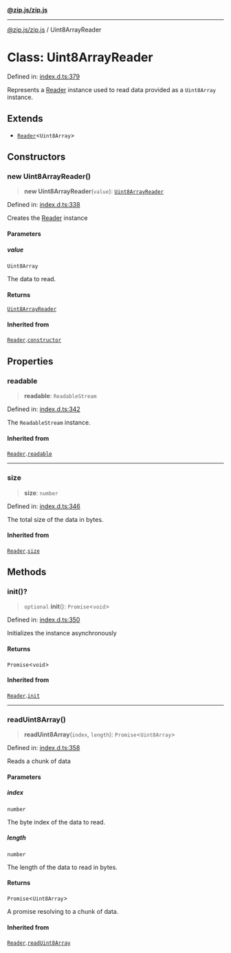 [**@zip.js/zip.js**](../README.md)

***

[@zip.js/zip.js](../globals.md) / Uint8ArrayReader

# Class: Uint8ArrayReader

Defined in: [index.d.ts:379](https://github.com/gildas-lormeau/zip.js/blob/d0e6c1395e38b4516517dbdf3097589fab5ed02c/index.d.ts#L379)

Represents a [Reader](Reader.md) instance used to read data provided as a `Uint8Array` instance.

## Extends

- [`Reader`](Reader.md)\<`Uint8Array`\>

## Constructors

### new Uint8ArrayReader()

> **new Uint8ArrayReader**(`value`): [`Uint8ArrayReader`](Uint8ArrayReader.md)

Defined in: [index.d.ts:338](https://github.com/gildas-lormeau/zip.js/blob/d0e6c1395e38b4516517dbdf3097589fab5ed02c/index.d.ts#L338)

Creates the [Reader](Reader.md) instance

#### Parameters

##### value

`Uint8Array`

The data to read.

#### Returns

[`Uint8ArrayReader`](Uint8ArrayReader.md)

#### Inherited from

[`Reader`](Reader.md).[`constructor`](Reader.md#constructors)

## Properties

### readable

> **readable**: `ReadableStream`

Defined in: [index.d.ts:342](https://github.com/gildas-lormeau/zip.js/blob/d0e6c1395e38b4516517dbdf3097589fab5ed02c/index.d.ts#L342)

The `ReadableStream` instance.

#### Inherited from

[`Reader`](Reader.md).[`readable`](Reader.md#readable)

***

### size

> **size**: `number`

Defined in: [index.d.ts:346](https://github.com/gildas-lormeau/zip.js/blob/d0e6c1395e38b4516517dbdf3097589fab5ed02c/index.d.ts#L346)

The total size of the data in bytes.

#### Inherited from

[`Reader`](Reader.md).[`size`](Reader.md#size)

## Methods

### init()?

> `optional` **init**(): `Promise`\<`void`\>

Defined in: [index.d.ts:350](https://github.com/gildas-lormeau/zip.js/blob/d0e6c1395e38b4516517dbdf3097589fab5ed02c/index.d.ts#L350)

Initializes the instance asynchronously

#### Returns

`Promise`\<`void`\>

#### Inherited from

[`Reader`](Reader.md).[`init`](Reader.md#init)

***

### readUint8Array()

> **readUint8Array**(`index`, `length`): `Promise`\<`Uint8Array`\>

Defined in: [index.d.ts:358](https://github.com/gildas-lormeau/zip.js/blob/d0e6c1395e38b4516517dbdf3097589fab5ed02c/index.d.ts#L358)

Reads a chunk of data

#### Parameters

##### index

`number`

The byte index of the data to read.

##### length

`number`

The length of the data to read in bytes.

#### Returns

`Promise`\<`Uint8Array`\>

A promise resolving to a chunk of data.

#### Inherited from

[`Reader`](Reader.md).[`readUint8Array`](Reader.md#readuint8array)
